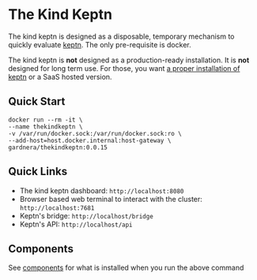 # The Kind Keptn

The kind keptn is designed as a disposable, temporary mechanism to quickly evaluate [keptn](https://keptn.sh). The only pre-requisite is docker.

The kind keptn is **not** designed as a production-ready installation. It is **not** designed for long term use. For those, you want [a proper installation of keptn](https://keptn.sh/docs/quickstart) or a SaaS hosted version.

## Quick Start

```
docker run --rm -it \
--name thekindkeptn \
-v /var/run/docker.sock:/var/run/docker.sock:ro \
--add-host=host.docker.internal:host-gateway \
gardnera/thekindkeptn:0.0.15
```

## Quick Links
- The kind keptn dashboard: `http://localhost:8080`
- Browser based web terminal to interact with the cluster: `http://localhost:7681`
- Keptn's bridge: `http://localhost/bridge`
- Keptn's API: `http://localhost/api`

## Components

See [components](components.md) for what is installed when you run the above command
